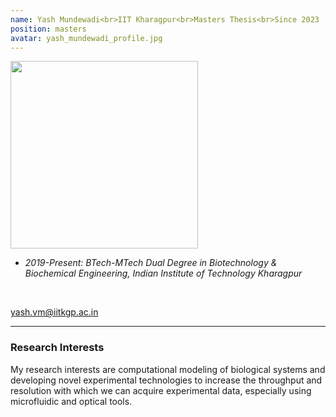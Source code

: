 ```yaml
---
name: Yash Mundewadi<br>IIT Kharagpur<br>Masters Thesis<br>Since 2023
position: masters
avatar: yash_mundewadi_profile.jpg
---
```


<img width="300" src="{{site.baseurl}}/images/people/{{page.avatar}}" data-action="zoom">
<br>

- _2019-Present: BTech-MTech Dual Degree in Biotechnology & Biochemical Engineering, Indian Institute of Technology Kharagpur_ <br>

<br>

<a href="mailto:yash.vm@iitkgp.ac.in"><i class="fa fa-envelope-o"></i> yash.vm@iitkgp.ac.in</a><br>

<hr>

### Research Interests

My research interests are computational modeling of biological systems and developing novel experimental technologies to increase the throughput and resolution with which we can acquire experimental data, especially using microfluidic and optical tools.
<br>
<br>
<br>

&nbsp;
&nbsp;
&nbsp;
&nbsp;
&nbsp;
&nbsp;
&nbsp;
&nbsp;
&nbsp;
&nbsp;
&nbsp;
&nbsp;
&nbsp;
&nbsp;
&nbsp;
&nbsp;
&nbsp;
&nbsp;
&nbsp;
&nbsp;
&nbsp;
&nbsp;
&nbsp;
&nbsp;

